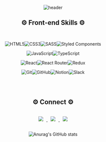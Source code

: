 <div align=center> 
  
![header](https://capsule-render.vercel.app/api?text=Yongwoo%20Lee&type=waving&height=250&customColorList=1&fontColor=ffffff&fontAlignY=38)

## ⚙️ Front-end Skills ⚙️
<br>
  
![HTML5](https://img.shields.io/badge/html5-%23E34F26.svg?style=for-the-badge&logo=html5&logoColor=white)![CSS3](https://img.shields.io/badge/css3-%231572B6.svg?style=for-the-badge&logo=css3&logoColor=white)![SASS](https://img.shields.io/badge/SASS-hotpink.svg?style=for-the-badge&logo=SASS&logoColor=white)![Styled Components](https://img.shields.io/badge/styled--components-DB7093?style=for-the-badge&logo=styled-components&logoColor=white)  
  
![JavaScript](https://img.shields.io/badge/javascript-%23323330.svg?style=for-the-badge&logo=javascript&logoColor=%23F7DF1E)![TypeScript](https://img.shields.io/badge/typescript-%23007ACC.svg?style=for-the-badge&logo=typescript&logoColor=white)
  
![React](https://img.shields.io/badge/react-%2320232a.svg?style=for-the-badge&logo=react&logoColor=%2361DAFB)![React Router](https://img.shields.io/badge/React_Router-CA4245?style=for-the-badge&logo=react-router&logoColor=white)![Redux](https://img.shields.io/badge/redux-%23593d88.svg?style=for-the-badge&logo=redux&logoColor=white)

![Git](https://img.shields.io/badge/git-%23F05033.svg?style=for-the-badge&logo=git&logoColor=white)![GitHub](https://img.shields.io/badge/github-%23121011.svg?style=for-the-badge&logo=github&logoColor=white)![Notion](https://img.shields.io/badge/Notion-%23000000.svg?style=for-the-badge&logo=notion&logoColor=white)![Slack](https://img.shields.io/badge/Slack-4A154B?style=for-the-badge&logo=slack&logoColor=white)

<br>
<br>
  
## ⚙️ Connect ⚙️
<br>  
<a href="https://velog.io/@moolbum">
<img
src="http://img.shields.io/badge/-Velog-20C997?style=flat&logo=velog&link=https://velog.io/@moolbum"
style="height : auto; margin-left : 10px; margin-right : 10px;"/>

  
<a href="https://www.instagram.com/94_yongyong_lee/?hl=ko">
<img
src="http://img.shields.io/badge/-Instagram-black?style=flat&logo=Instagram&link=https://www.instagram.com/94_yongyong_lee/?hl=ko"
style="height : auto; margin-left : 10px; margin-right : 10px;"/>
</a>
  
<a href="mailto:dyddn304@gmail.com">
<img
src="https://img.shields.io/badge/Gmail-d14836?style=flat-square&logo=Gmail&logoColor=white&link=mailto:dyddn304@gmail.com"
style="height : auto; margin-left : 10px; margin-right : 10px;"/>
</a>
  
<br>   
<br>   
  
![Anurag's GitHub stats](https://github-readme-stats.vercel.app/api?username=moolbum&show_icons=true&theme=tokyonight)
  
</div>


